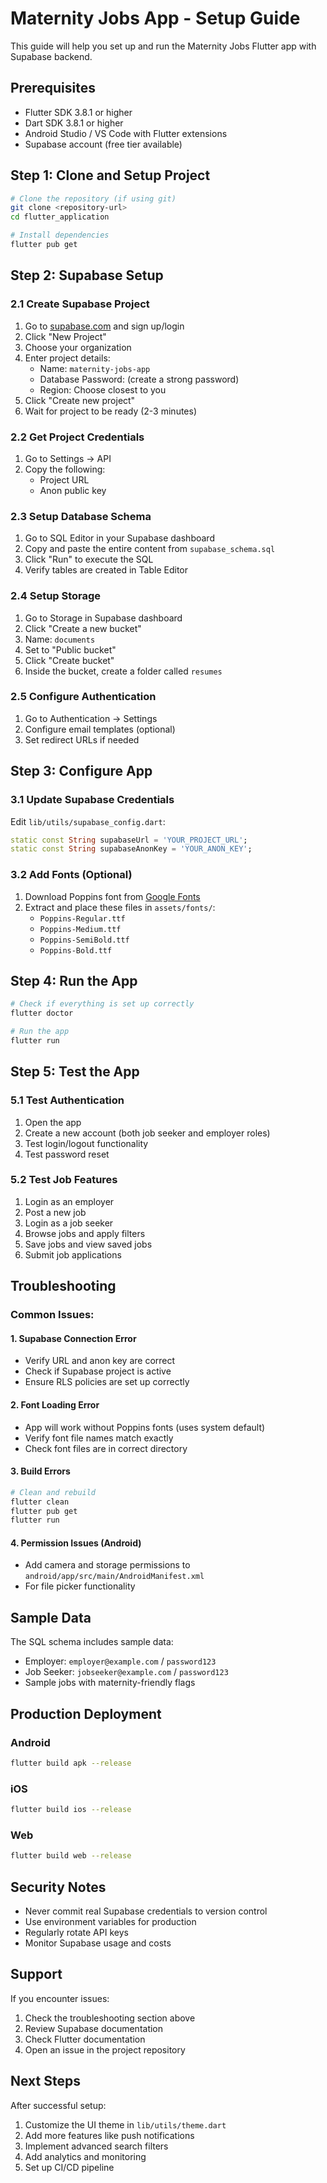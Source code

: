 # Maternity Jobs App - Setup Guide

This guide will help you set up and run the Maternity Jobs Flutter app with Supabase backend.

## Prerequisites

- Flutter SDK 3.8.1 or higher
- Dart SDK 3.8.1 or higher
- Android Studio / VS Code with Flutter extensions
- Supabase account (free tier available)

## Step 1: Clone and Setup Project

```bash
# Clone the repository (if using git)
git clone <repository-url>
cd flutter_application

# Install dependencies
flutter pub get
```

## Step 2: Supabase Setup

### 2.1 Create Supabase Project
1. Go to [supabase.com](https://supabase.com) and sign up/login
2. Click "New Project"
3. Choose your organization
4. Enter project details:
   - Name: `maternity-jobs-app`
   - Database Password: (create a strong password)
   - Region: Choose closest to you
5. Click "Create new project"
6. Wait for project to be ready (2-3 minutes)

### 2.2 Get Project Credentials
1. Go to Settings → API
2. Copy the following:
   - Project URL
   - Anon public key

### 2.3 Setup Database Schema
1. Go to SQL Editor in your Supabase dashboard
2. Copy and paste the entire content from `supabase_schema.sql`
3. Click "Run" to execute the SQL
4. Verify tables are created in Table Editor

### 2.4 Setup Storage
1. Go to Storage in Supabase dashboard
2. Click "Create a new bucket"
3. Name: `documents`
4. Set to "Public bucket"
5. Click "Create bucket"
6. Inside the bucket, create a folder called `resumes`

### 2.5 Configure Authentication
1. Go to Authentication → Settings
2. Configure email templates (optional)
3. Set redirect URLs if needed

## Step 3: Configure App

### 3.1 Update Supabase Credentials
Edit `lib/utils/supabase_config.dart`:
```dart
static const String supabaseUrl = 'YOUR_PROJECT_URL';
static const String supabaseAnonKey = 'YOUR_ANON_KEY';
```

### 3.2 Add Fonts (Optional)
1. Download Poppins font from [Google Fonts](https://fonts.google.com/specimen/Poppins)
2. Extract and place these files in `assets/fonts/`:
   - `Poppins-Regular.ttf`
   - `Poppins-Medium.ttf`
   - `Poppins-SemiBold.ttf`
   - `Poppins-Bold.ttf`

## Step 4: Run the App

```bash
# Check if everything is set up correctly
flutter doctor

# Run the app
flutter run
```

## Step 5: Test the App

### 5.1 Test Authentication
1. Open the app
2. Create a new account (both job seeker and employer roles)
3. Test login/logout functionality
4. Test password reset

### 5.2 Test Job Features
1. Login as an employer
2. Post a new job
3. Login as a job seeker
4. Browse jobs and apply filters
5. Save jobs and view saved jobs
6. Submit job applications

## Troubleshooting

### Common Issues:

#### 1. Supabase Connection Error
- Verify URL and anon key are correct
- Check if Supabase project is active
- Ensure RLS policies are set up correctly

#### 2. Font Loading Error
- App will work without Poppins fonts (uses system default)
- Verify font file names match exactly
- Check font files are in correct directory

#### 3. Build Errors
```bash
# Clean and rebuild
flutter clean
flutter pub get
flutter run
```

#### 4. Permission Issues (Android)
- Add camera and storage permissions to `android/app/src/main/AndroidManifest.xml`
- For file picker functionality

## Sample Data

The SQL schema includes sample data:
- Employer: `employer@example.com` / `password123`
- Job Seeker: `jobseeker@example.com` / `password123`
- Sample jobs with maternity-friendly flags

## Production Deployment

### Android
```bash
flutter build apk --release
```

### iOS
```bash
flutter build ios --release
```

### Web
```bash
flutter build web --release
```

## Security Notes

- Never commit real Supabase credentials to version control
- Use environment variables for production
- Regularly rotate API keys
- Monitor Supabase usage and costs

## Support

If you encounter issues:
1. Check the troubleshooting section above
2. Review Supabase documentation
3. Check Flutter documentation
4. Open an issue in the project repository

## Next Steps

After successful setup:
1. Customize the UI theme in `lib/utils/theme.dart`
2. Add more features like push notifications
3. Implement advanced search filters
4. Add analytics and monitoring
5. Set up CI/CD pipeline
